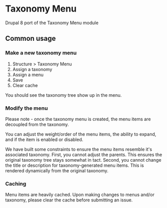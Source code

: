 # Taxonomy Menu
Drupal 8 port of the Taxonomy Menu module

## Common usage

### Make a new taxonomy menu

1. Structure > Taxonomy Menu
2. Assign a taxonomy
3. Assign a menu
4. Save
5. Clear cache

You should see the taxonomy tree show up in the menu.

### Modify the menu

Please note - once the taxonomy menu is created, the menu items are decoupled from the taxonomy.

You can adjust the weight/order of the menu items, the ability to expand, and if the item is enabled or disabled. 

We have built some constraints to ensure the menu items resemble it's associated taxonomy. First, you cannot
adjust the parents. This ensures the original taxonomy tree stays somewhat in tact. Second, you cannot change
the title or description for taxonomy-generated menu items. This is rendered dynamically from the original 
taxonomy.

### Caching

Menu items are heavily cached. Upon making changes to menus and/or taxonomy, please clear the cache before
submitting an issue. 